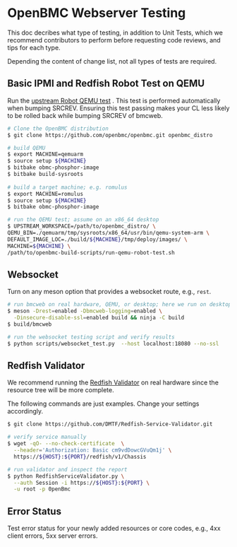 # OpenBMC Webserver Testing

This doc decribes what type of testing, in addition to Unit Tests, which we
recommend contributors to perform before requesting code reviews, and tips for
each type.

Depending the content of change list, not all types of tests are required.

## Basic IPMI and Redfish Robot Test on QEMU

Run
the [upstream Robot QEMU test](https://github.com/openbmc/openbmc-build-scripts/blob/master/run-qemu-robot-test.sh)
. This test is performed automatically when bumping SRCREV. Ensuring this test
passing makes your CL less likely to be rolled back while bumping SRCREV of
bmcweb.

```bash
# Clone the OpenBMC distribution
$ git clone https://github.com/openbmc/openbmc.git openbmc_distro

# build QEMU
$ export MACHINE=qemuarm
$ source setup ${MACHINE}
$ bitbake obmc-phosphor-image
$ bitbake build-sysroots
 
# build a target machine; e.g. romulus
$ export MACHINE=romulus
$ source setup ${MACHINE}
$ bitbake obmc-phosphor-image

# run the QEMU test; assume on an x86_64 desktop
$ UPSTREAM_WORKSPACE=/path/to/openbmc_distro/ \
QEMU_BIN=./qemuarm/tmp/sysroots/x86_64/usr/bin/qemu-system-arm \
DEFAULT_IMAGE_LOC=./build/${MACHINE}/tmp/deploy/images/ \
MACHINE=${MACHINE} \
/path/to/openbmc-build-scripts/run-qemu-robot-test.sh
```

## Websocket

Turn on any meson option that provides a websocket route, e.g., `rest`.

```bash
# run bmcweb on real hardware, QEMU, or desktop; here we run on desktop
$ meson -Drest=enabled -Dbmcweb-logging=enabled \
  -Dinsecure-disable-ssl=enabled build && ninja -C build
$ build/bmcweb

# run the websocket testing script and verify results
$ python scripts/websocket_test.py  --host localhost:18080 --no-ssl
```

## Redfish Validator

We recommend running
the [Redfish Validator](https://github.com/DMTF/Redfish-Service-Validator.git)
on real hardware since the resource tree will be more complete.

The following commands are just examples. Change your settings accordingly.

```bash
$ git clone https://github.com/DMTF/Redfish-Service-Validator.git

# verify service manually
$ wget -qO- --no-check-certificate  \
  --header='Authorization: Basic cm9vdDowcGVuQm1j' \
  https://${HOST}:${PORT}/redfish/v1/Chassis

# run validator and inspect the report
$ python RedfishServiceValidator.py \
  --auth Session -i https://${HOST}:${PORT} \
  -u root -p 0penBmc
```

## Error Status

Test error status for your newly added resources or core codes, e.g., 4xx
client errors, 5xx server errors.

